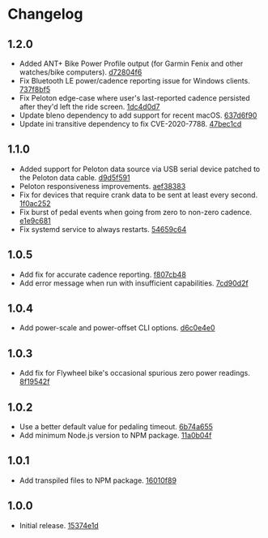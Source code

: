 # Changelog

## 1.2.0
- Added ANT+ Bike Power Profile output (for Garmin Fenix and other watches/bike computers). [d72804f6](https://github.com/ptx2/gymnasticon/commit/d72804f601bc7289219901468860a161183d5e2b)
- Fix Bluetooth LE power/cadence reporting issue for Windows clients. [737f8bf5](https://github.com/ptx2/gymnasticon/commit/737f8bf5744cdee7c138c205915b7b3d26115c80)
- Fix Peloton edge-case where user's last-reported cadence persisted after they'd left the ride screen. [1dc4d0d7](https://github.com/ptx2/gymnasticon/commit/1dc4d0d78ffb29f7904741d076529c7d7617f83f)
- Update bleno dependency to add support for recent macOS. [637d6f90](https://github.com/ptx2/gymnasticon/commit/637d6f90e10e5af23a677893a47836f7ced91ead)
- Update ini transitive dependency to fix CVE-2020-7788. [47bec1cd](https://github.com/ptx2/gymnasticon/commit/47bec1cd385925f236b407bd2e2eb2c946765a2a)

## 1.1.0
- Added support for Peloton data source via USB serial device patched to the Peloton data cable. [d9d5f591](https://github.com/ptx2/gymnasticon/commit/d9d5f591ac2367a663da7bd16f5906a1c4847b24)
- Peloton responsiveness improvements. [aef38383](https://github.com/ptx2/gymnasticon/commit/aef38383f074649ce9b2bde2cea24e2dd58f5eba)
- Fix for devices that require crank data to be sent at least every second. [1f0ac252](https://github.com/ptx2/gymnasticon/commit/1f0ac25223146f4f441ddae12f5d95f291e1d9b5)
- Fix burst of pedal events when going from zero to non-zero cadence. [e1e9c681](https://github.com/ptx2/gymnasticon/commit/e1e9c6817fe912878da042e0132079ae0ae9bde3)
- Fix systemd service to always restarts. [54659c64](https://github.com/ptx2/gymnasticon/commit/54659c6432307ad71d2994cc53e3f902010011b7)

## 1.0.5
- Add fix for accurate cadence reporting. [f807cb48](https://github.com/ptx2/gymnasticon/commit/f807cb48c85711e1bbc695762d9293dfaf8a5982)
- Add error message when run with insufficient capabilities. [7cd90d2f](https://github.com/ptx2/gymnasticon/commit/7cd90d2fcabcb354fb5ade7903fa8eb23a523bdb)

## 1.0.4
- Add power-scale and power-offset CLI options. [d6c0e4e0](https://github.com/ptx2/gymnasticon/commit/d6c0e4e067317e4903fafbe1a9016e02087e402f)

## 1.0.3
- Add fix for Flywheel bike's occasional spurious zero power readings. [8f19542f](https://github.com/ptx2/gymnasticon/commit/8f19542fefdc0a25bfdde8fe13392c6c547253cf)

## 1.0.2
- Use a better default value for pedaling timeout. [6b74a655](https://github.com/ptx2/gymnasticon/commit/6b74a6552daadfd7dde582bfe694926fcfb2f810)
- Add minimum Node.js version to NPM package. [11a0b04f](https://github.com/ptx2/gymnasticon/commit/11a0b04f22d71244db9223fc1820ef727587f03d)

## 1.0.1
- Add transpiled files to NPM package. [16010f89](https://github.com/ptx2/gymnasticon/commit/16010f8931335c66fe61b26d0519594a00b4fbb8)

## 1.0.0
- Initial release. [15374e1d](https://github.com/ptx2/gymnasticon/commit/15374e1d825076da835c052f17426b2b47ca50ef)
